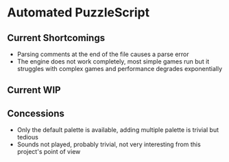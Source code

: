 # Automated PuzzleScript


## Current Shortcomings
* Parsing comments at the end of the file causes a parse error
* The engine does not work completely, most simple games run but it struggles with complex games and performance degrades exponentially

## Current WIP

## Concessions
* Only the default palette is available, adding multiple palette is trivial but tedious
* Sounds not played, probably trivial, not very interesting from this project's point of view

